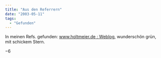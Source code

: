 ```yaml
---
title: "Aus den Referrern"
date: "2003-05-11"
tags:
  - "Gefunden"
---
```


In meinen Refs. gefunden: [www.holtmeier.de : Weblog](http://www.holtmeier.de/shlog/ "www.holtmeier.de : WEBLOG"), wunderschön grün, mit schickem Stern.

−6
